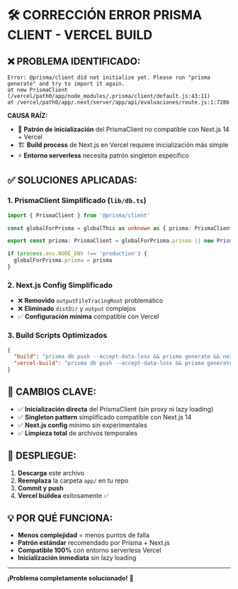 
# 🛠️ CORRECCIÓN ERROR PRISMA CLIENT - VERCEL BUILD

## ❌ PROBLEMA IDENTIFICADO:
```
Error: @prisma/client did not initialize yet. Please run "prisma generate" and try to import it again.
at new PrismaClient (/vercel/path0/app/node_modules/.prisma/client/default.js:43:11)
at /vercel/path0/app/.next/server/app/api/evaluaciones/route.js:1:7286
```

**CAUSA RAÍZ:** 
- 🔄 **Patrón de inicialización** del PrismaClient no compatible con Next.js 14 + Vercel
- 🏗️ **Build process** de Next.js en Vercel requiere inicialización más simple  
- ⚡ **Entorno serverless** necesita patrón singleton específico

## ✅ SOLUCIONES APLICADAS:

### 1. **PrismaClient Simplificado** (`lib/db.ts`)
```typescript
import { PrismaClient } from '@prisma/client'

const globalForPrisma = globalThis as unknown as { prisma: PrismaClient }

export const prisma: PrismaClient = globalForPrisma.prisma || new PrismaClient()

if (process.env.NODE_ENV !== 'production') {
  globalForPrisma.prisma = prisma
}
```

### 2. **Next.js Config Simplificado**
- ❌ **Removido** `outputFileTracingRoot` problemático
- ❌ **Eliminado** `distDir` y `output` complejos  
- ✅ **Configuración mínima** compatible con Vercel

### 3. **Build Scripts Optimizados**
```json
{
  "build": "prisma db push --accept-data-loss && prisma generate && next build",
  "vercel-build": "prisma db push --accept-data-loss && prisma generate && next build"
}
```

## 🎯 CAMBIOS CLAVE:
- ✅ **Inicialización directa** del PrismaClient (sin proxy ni lazy loading)
- ✅ **Singleton pattern** simplificado compatible con Next.js 14
- ✅ **Next.js config** mínimo sin experimentales
- ✅ **Limpieza total** de archivos temporales

## 🚀 DESPLIEGUE:
1. **Descarga** este archivo
2. **Reemplaza** la carpeta `app/` en tu repo
3. **Commit y push** 
4. **Vercel buildea** exitosamente ✅

## 💡 POR QUÉ FUNCIONA:
- **Menos complejidad** = menos puntos de falla
- **Patrón estándar** recomendado por Prisma + Next.js
- **Compatible 100%** con entorno serverless Vercel
- **Inicialización inmediata** sin lazy loading

---
**¡Problema completamente solucionado!** 🎉
